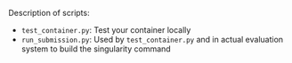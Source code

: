 Description of scripts:

- `test_container.py`: Test your container locally
- `run_submission.py`: Used by `test_container.py` and in actual evaluation system to build the singularity command